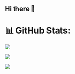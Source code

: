 ## Hi there 👋

# 📊 GitHub Stats:
![](https://github-readme-stats.vercel.app/api?username=Karthik0-0&theme=dark&hide_border=false&include_all_commits=false&count_private=false)<br/><br/>
![](https://github-readme-streak-stats.herokuapp.com/?user=Karthik0-0&theme=dark&hide_border=false)<br/><br/>
![](https://github-readme-stats.vercel.app/api/top-langs/?username=Karthik0-0&theme=dark&hide_border=false&include_all_commits=false&count_private=false&layout=compact)

<!-- Proudly created with GPRM ( https://gprm.itsvg.in ) -->
